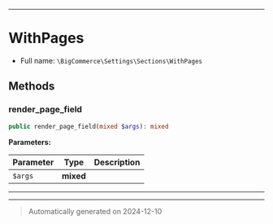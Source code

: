 ***

# WithPages





* Full name: `\BigCommerce\Settings\Sections\WithPages`




## Methods


### render_page_field



```php
public render_page_field(mixed $args): mixed
```








**Parameters:**

| Parameter | Type | Description |
|-----------|------|-------------|
| `$args` | **mixed** |  |





***

***
> Automatically generated on 2024-12-10

